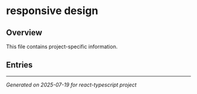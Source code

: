 # responsive design

## Overview

This file contains project-specific information.

## Entries

<!-- Entries will be added here automatically -->

---
*Generated on 2025-07-19 for react-typescript project*
